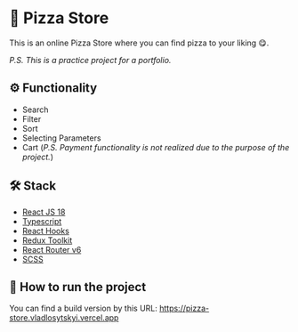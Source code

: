 # 🍕 Pizza Store

This is an online Pizza Store where you can find pizza to your liking 😋.

_P.S. This is a practice project for a portfolio._

## ⚙️ Functionality

* Search
* Filter
* Sort
* Selecting Parameters
* Cart (_P.S. Payment functionality is not realized due to the purpose of the project._)

## 🛠 Stack

* [React JS 18](https://reactjs.org)
* [Typescript](https://www.typescriptlang.org)
* [React Hooks](https://reactjs.org/docs/hooks-intro.html)
* [Redux Toolkit](https://redux-toolkit.js.org)
* [React Router v6](https://reactrouter.com/en/v6.3.0/getting-started/overview)
* [SCSS](https://sass-lang.com)

## 💨 How to run the project

You can find a build version by this URL: https://pizza-store.vladlosytskyi.vercel.app

